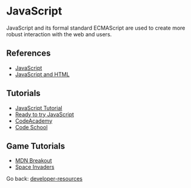 # JavaScript

JavaScript and its formal standard ECMAScript are used to create more robust interaction with the web and users.

## References
+ [JavaScript](https://developer.mozilla.org/en-US/docs/Web/JavaScript)
+ [JavaScript and HTML](https://www.w3schools.com/jsref/default.asp)


## Tutorials
+ [JavaScript Tutorial](https://www.w3schools.com/js/)
+ [Ready to try JavaScript](https://www.javascript.com/)
+ [CodeAcademy](https://www.codecademy.com/learn/introduction-to-javascript)
+ [Code School](https://www.codeschool.com/learn/javascript)

## Game Tutorials
+ [MDN Breakout](https://developer.mozilla.org/en-US/docs/Games/Tutorials/2D_Breakout_game_pure_JavaScript)
+ [Space Invaders](https://www.html5rocks.com/en/tutorials/canvas/notearsgame/)


Go back: [developer-resources](../README.md)